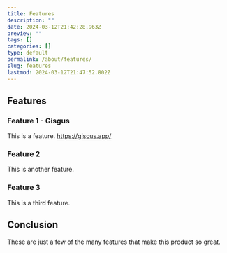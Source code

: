 ```yaml
---
title: Features
description: ""
date: 2024-03-12T21:42:28.963Z
preview: ""
tags: []
categories: []
type: default
permalink: /about/features/
slug: features
lastmod: 2024-03-12T21:47:52.802Z
---
```


## Features

### Feature 1 - Gisgus

This is a feature. https://giscus.app/

### Feature 2

This is another feature.

### Feature 3

This is a third feature.

## Conclusion

These are just a few of the many features that make this product so great.